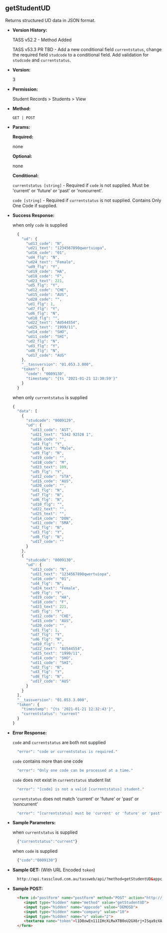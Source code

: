 **getStudentUD**
----
  Returns structured UD data in JSON format.
  
* **Version History:**

  TASS v52.2 - Method Added

  TASS v53.3 PR TBD - Add a new conditional field `currentstatus`, change the required field `studcode` to a conditional field. Add validation for `studcode` and `currentstatus`.

* **Version:**

  3

* **Permission:**

  Student Records > Students > View

* **Method:**

  `GET | POST`
  
*  **Params:**

   **Required:**

   none
   
   **Optional:**

   none
 
   **Conditional:**
 
   `currentstatus [string]` - Required if `code` is not supplied. Must be 'current' or 'future' or 'past' or 'noncurrent'.
 
   `code [string]` - Required if `currentstatus` is not supplied. Contains Only One Code if supplied.

* **Success Response:**

    when only `code` is supplied
    ```javascript
      {
        "ud": {
          "ud13_code": "N",
          "ud21_text": "1234567890qwertuiopa",
          "ud16_code": "01",
          "ud4_flg": "N",
          "ud24_text": "Female",
          "ud9_flg": "Y",
          "ud19_code": "HA",
          "ud18_code": "F",
          "ud23_text": 221,
          "ud5_flg": "Y",
          "ud12_code": "CHE",
          "ud15_code": "AUS",
          "ud20_code": "",
          "ud1_flg": 1,
          "ud7_flg": "Y",
          "ud6_flg": "N",
          "ud10_flg": "",
          "ud22_text": "AU544554",
          "ud25_text": "1999/11",
          "ud14_code": "SHO",
          "ud11_code": "SHI",
          "ud2_flg": "N",
          "ud3_flg": "Y",
          "ud8_flg": "N",
          "ud17_code": "AUS"
        },
        "__tassversion": "01.053.3.000",
        "token": {
          "code": "0009130",
          "timestamp": "{ts '2021-01-21 12:30:59'}"
        }
      }
    ```

    when only `currentstatus` is supplied
    ```javascript
    {
      "data": [
        {
          "studcode": "0009129",
          "ud": {
            "ud13_code": "AST",
            "ud21_text": "5342 92528 1",
            "ud16_code": "",
            "ud4_flg": "Y",
            "ud24_text": "Male",
            "ud9_flg": "N",
            "ud19_code": "",
            "ud18_code": "M",
            "ud23_text": 109,
            "ud5_flg": "Y",
            "ud12_code": "STA",
            "ud15_code": "AUS",
            "ud20_code": "",
            "ud1_flg": "N",
            "ud7_flg": "N",
            "ud6_flg": "N",
            "ud10_flg": "",
            "ud22_text": "",
            "ud25_text": "",
            "ud14_code": "DON",
            "ud11_code": "SMA",
            "ud2_flg": "N",
            "ud3_flg": "Y",
            "ud8_flg": "N",
            "ud17_code": ""
          }
        },
        {
          "studcode": "0009130",
          "ud": {
            "ud13_code": "N",
            "ud21_text": "1234567890qwertuiopa",
            "ud16_code": "01",
            "ud4_flg": "N",
            "ud24_text": "Female",
            "ud9_flg": "Y",
            "ud19_code": "HA",
            "ud18_code": "F",
            "ud23_text": 221,
            "ud5_flg": "Y",
            "ud12_code": "CHE",
            "ud15_code": "AUS",
            "ud20_code": "",
            "ud1_flg": 1,
            "ud7_flg": "Y",
            "ud6_flg": "N",
            "ud10_flg": "",
            "ud22_text": "AU544554",
            "ud25_text": "1999/11",
            "ud14_code": "SHO",
            "ud11_code": "SHI",
            "ud2_flg": "N",
            "ud3_flg": "Y",
            "ud8_flg": "N",
            "ud17_code": "AUS"
          }
        }
      ],
      "__tassversion": "01.053.3.000",
      "token": {
        "timestamp": "{ts '2021-01-21 12:32:43'}",
        "currentstatus": "current"
      }
    }
    ```
 
* **Error Response:**

    `code` and `currentstatus` are both not supplied
    ```javascript
      "error": "code or currentstatus is required."
    ```

    `code` contains more than one code
    ```javascript
      "error": "Only one code can be processed at a time."
    ```

    `code` does not exist in `currentstatus` student list
    ```javascript
      "error": "[code] is not a valid [currentstatus] student."
    ```

    `currentstatus` does not match 'current' or 'future' or 'past' or 'noncurrent'
    ```javascript
      "error": "[currentstatus] must be 'current' or 'future' or 'past' or 'noncurrent'."
    ```

* **Sample Parameters:**

    when `currentstatus` is supplied
  ```javascript
    {"currentstatus":"current"}
  ```

    when `code` is supplied
  ```javascript
    {"code":"0009130"}
  ```

* **Sample GET:** (With URL Encoded `token`)

  ```HTML
    http://api.tasscloud.com.au/tassweb/api/?method=getStudentUD&appcode=DEMOSD&company=10&v=2&token=l1D8owEn111IHcXLRwXTB0oU2GX6rj%2BISqa9zXA8We3J3mwgjW5pdUvFK3%2FIZ4mJ4bMyfKTmEoup%2B3tTE9GeLQ%3D%3D
  ```
  
* **Sample POST:**

  ```HTML
    <form id="postForm" name="postForm" method="POST" action="http://api.tasscloud.com.au/tassweb/api/">
       <input type="hidden" name="method" value="getStudentUD">
       <input type="hidden" name="appcode" value="DEMOSD">
       <input type="hidden" name="company" value="10">
       <input type="hidden" name="v" value="2">
       <textarea name="token">l1D8owEn111IHcXLRwXTB0oU2GX6rj+ISqa9zXA8We3J3mwgjW5pdUvFK3/IZ4mJ4bMyfKTmEoup+3tTE9GeLQ==</textarea>
    </form>
  ```
